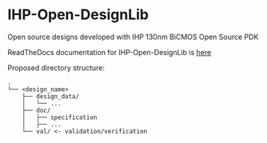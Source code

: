 # IHP-Open-DesignLib
Open source designs developed with IHP 130nm BiCMOS Open Source PDK

ReadTheDocs documentation for IHP-Open-DesignLib is [here](https://ihp-open-ip.readthedocs.io/en/latest/)

Proposed directory structure:
```
.
└── <design_name>
    ├── design_data/
    │   └── ...
    ├── doc/
    │   ├── specification
    │   ├── ...
    └── val/ <- validation/verification
```
